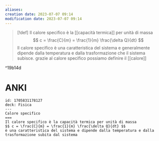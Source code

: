```yaml
---
aliases: 
creation date: 2023-07-07 09:14
modification date: 2023-07-07 09:14
---
```


>[!def]
>Il calore specifico è la [[capacità termica]] per unità di massa
>$$ c = \frac{C}{m} = \frac{1}{m} \frac{\delta Q}{dt}  $$
>Il calore specifico è una caratteristica del sistema e generalmente dipende dalla temperatura e dalla trasformazione che il sistema subisce.
>grazie al calore specifico possiamo definire il [[calore]]

^19b14d

# ANKI

```anki
id: 1705831178127
deck: Fisica
---
Calore specifico
===
Il calore specifico è la capacità termica per unità di massa
$$ c = \frac{C}{m} = \frac{1}{m} \frac{\delta Q}{dt} $$
è una caratteristica del sistema e dipende dalla temperatura e dalla trasformazione subita dal sistema
```
